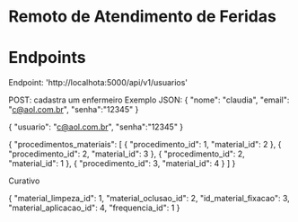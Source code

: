 # Remoto de Atendimento de Feridas

Endpoints
=============================================

Endpoint: 'http://localhota:5000/api/v1/usuarios'

   POST:  cadastra um enfermeiro
   Exemplo JSON: {
                    "nome": "claudia",
                    "email": "c@aol.com.br",
                    "senha":"12345"
                 }



{
    "usuario": "c@aol.com.br",
  	"senha":"12345"
}

{
    "procedimentos_materiais": [
            {
                "procedimento_id": 1,
                "material_id": 2
            },
            {
                "procedimento_id": 2,
                "material_id": 3
            },
            {
                "procedimento_id": 2,
                "material_id": 1
            },
            {
                "procedimento_id": 3,
                "material_id": 4
            }
        ]
}


Curativo

{
  "material_limpeza_id": 1,
  "material_oclusao_id": 2,
  "id_material_fixacao": 3,
  "material_aplicacao_id": 4,
  "frequencia_id": 1
}
